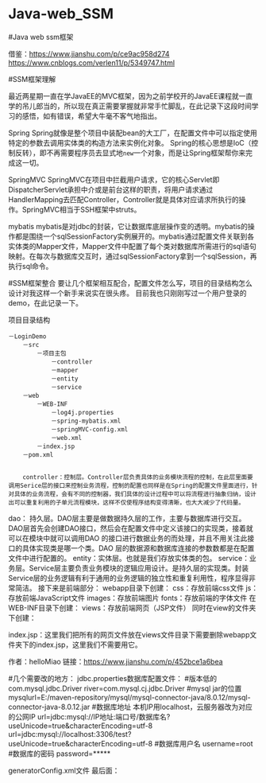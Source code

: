 # Java-web_SSM
#Java web  ssm框架

借鉴：https://www.jianshu.com/p/ce9ac958d274
https://www.cnblogs.com/verlen11/p/5349747.html

#SSM框架理解


最近两星期一直在学JavaEE的MVC框架，因为之前学校开的JavaEE课程就一直学的吊儿郎当的，所以现在真正需要掌握就非常手忙脚乱，在此记录下这段时间学习的感悟，如有错误，希望大牛毫不客气地指出。
 
 
Spring
Spring就像是整个项目中装配bean的大工厂，在配置文件中可以指定使用特定的参数去调用实体类的构造方法来实例化对象。
Spring的核心思想是IoC（控制反转），即不再需要程序员去显式地`new`一个对象，而是让Spring框架帮你来完成这一切。

SpringMVC
SpringMVC在项目中拦截用户请求，它的核心Servlet即DispatcherServlet承担中介或是前台这样的职责，将用户请求通过HandlerMapping去匹配Controller，Controller就是具体对应请求所执行的操作。SpringMVC相当于SSH框架中struts。

mybatis
mybatis是对jdbc的封装，它让数据库底层操作变的透明。mybatis的操作都是围绕一个sqlSessionFactory实例展开的。mybatis通过配置文件关联到各实体类的Mapper文件，Mapper文件中配置了每个类对数据库所需进行的sql语句映射。在每次与数据库交互时，通过sqlSessionFactory拿到一个sqlSession，再执行sql命令。

#SSM框架整合
要让几个框架相互配合，配置文件怎么写，项目的目录结构怎么设计对我这样一个新手来说实在很头疼。
目前我也只刚刚写过一个用户登录的demo，在此记录一下。

项目目录结构

    －LoginDemo
        －src
            －项目主包
                －controller
                －mapper
                －entity
                －service
        －web
            －WEB-INF
                －log4j.properties
                －spring-mybatis.xml
                －springMVC-config.xml
                －web.xml
            －index.jsp
        －pom.xml
        
        
        controller：控制层。Controller层负责具体的业务模块流程的控制，在此层里面要调用Serice层的接口来控制业务流程，控制的配置也同样是在Spring的配置文件里面进行，针对具体的业务流程，会有不同的控制器，我们具体的设计过程中可以将流程进行抽象归纳，设计出可以重复利用的子单元流程模块，这样不仅使程序结构变得清晰，也大大减少了代码量。
dao： 持久层。DAO层主要是做数据持久层的工作，主要与数据库进行交互。DAO层首先会创建DAO接口，然后会在配置文件中定义该接口的实现类，接着就可以在模块中就可以调用DAO 的接口进行数据业务的而处理，并且不用关注此接口的具体实现类是哪一个类。DAO 层的数据源和数据库连接的参数数都是在配置文件中进行配置的。
entity：实体层。也就是我们存放实体类的包。
service：业务层。Service层主要负责业务模块的逻辑应用设计。是持久层的实现类。封装Service层的业务逻辑有利于通用的业务逻辑的独立性和重复利用性，程序显得非常简洁。
接下来是前端部分：
webapp目录下创建：
css：存放前端css文件
js：存放前端JavaScript文件
images：存放前端图片
fonts：存放前端的字体文件
在WEB-INF目录下创建：
views：存放前端网页（JSP文件）
同时在view的文件夹下创建：

index.jsp：这里我们把所有的网页文件放在views文件目录下需要删除webapp文件夹下的index.jsp，这里我们不需要用它。

作者：helloMiao
链接：https://www.jianshu.com/p/452bce1a6bea



#几个需要改的地方：
jdbc.properties数据库配置文件：
#版本低的com.mysql.jdbc.Driver 
river=com.mysql.cj.jdbc.Driver 
#mysql jar的位置
mysqlurl=E:/maven-repository/mysql/mysql-connector-java/8.0.12/mysql-connector-java-8.0.12.jar
#数据库地址
本机IP用localhost，云服务器改为对应的公网IP
url=jdbc:mysql://IP地址:端口号/数据库名?useUnicode=true&characterEncoding=utf-8
url=jdbc:mysql://localhost:3306/test?useUnicode=true&characterEncoding=utf-8
#数据库用户名
username=root
#数据库的密码
password=*****

generatorConfig.xml文件 最后面：
 <table tableName="你自己的表名" domainObjectName="GetMsg" enableCountByExample="false" enableUpdateByExample="false" enableDeleteByExample="false" enableSelectByExample="false" selectByExampleQueryId="false"></table>


